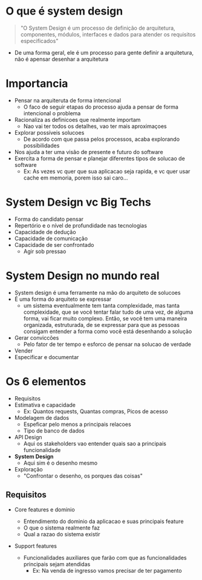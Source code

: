 # O que é system design

> "O System Design é um processo de definição de arquitetura, componentes, módulos, interfaces e dados para atender os requisitos especificados"

- De uma forma geral, ele é um processo para gente definir a arquitetura, não é apensar desenhar a arquitetura

# Importancia

- Pensar na arquiteruta de forma intencional
    - O faco de seguir etapas do processo ajuda a pensar de forma intencional o problema
- Racionaliza as definicoes que realmente importam
    - Nao vai ter todos os detalhes, vao ter mais aproximaçoes
- Explorar possíveis solucoes
    - De acordo com que passa pelos processos, acaba explorando possibilidades
- Nos ajuda a ter uma visão de presente e futuro do software
- Exercita a forma de pensar e planejar diferentes tipos de solucao de software
    - Ex: As vezes vc quer que sua aplicacao seja rapida, e vc quer usar cache em memoria, porem isso sai caro...

# System Design vc Big Techs

- Forma do candidato pensar
- Repertório e o nível de profundidade nas tecnologias
- Capacidade de dedução
- Capacidade de comunicação
- Capacidade de ser confrontado
    - Agir sob pressao

# System Design no mundo real

- System design é uma ferramente na mão do arquiteto de solucoes
- É uma forma do arquiteto se expressar
    - um sistema eventualmente tem tanta complexidade, mas tanta complexidade, que se você tentar falar tudo de uma vez, de alguma forma, vai ficar muito complexo. Então, se você tem uma maneira organizada, estruturada, de se expressar para que as pessoas consigam entender a forma como você está desenhando a solução
 - Gerar conviccões
    - Pelo fator de ter tempo e esforco de pensar na solucao de verdade
- Vender
- Especificar e documentar

# Os 6 elementos

- Requisitos
- Estimativa e capacidade
    - Ex: Quantos requests, Quantas compras, Picos de acesso
- Modelagem de dados
    - Espeficar pelo menos a principais relacoes
    - Tipo de banco de dados
- API Design
    - Aqui os stakeholders vao entender quais sao a principais funcionalidade
- **System Design** 
    - Aqui sim é o desenho mesmo
- Exploração
    - "Confrontar o desenho, os porques das coisas"

## Requisitos

- Core features e dominio
    - Entendimento do dominio da aplicacao e suas principais feature
    - O que o sistema realmente faz
    - Qual a razao do sistema existir


- Support features
    - Funcionalidades auxiliares que farão com que as funcionalidades principais sejam atendidas
        - Ex: Na venda de ingresso vamos precisar de ter pagamento
